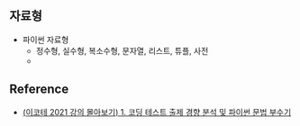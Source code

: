 ## 자료형
- 파이썬 자료형
    - 정수형, 실수형, 복소수형, 문자열, 리스트, 튜플, 사전
    - 

## Reference
- [(이코테 2021 강의 몰아보기) 1. 코딩 테스트 출제 경향 분석 및 파이썬 문법 부수기](https://www.youtube.com/watch?v=m-9pAwq1o3w&list=PLRx0vPvlEmdAghTr5mXQxGpHjWqSz0dgC)